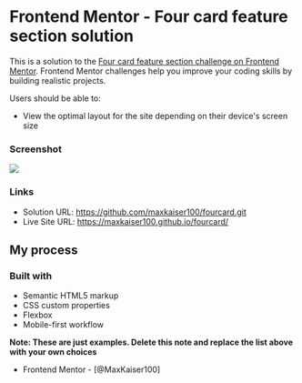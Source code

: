 # Frontend Mentor - Four card feature section solution

This is a solution to the [Four card feature section challenge on Frontend Mentor](https://www.frontendmentor.io/challenges/four-card-feature-section-weK1eFYK). Frontend Mentor challenges help you improve your coding skills by building realistic projects. 



Users should be able to:

- View the optimal layout for the site depending on their device's screen size

### Screenshot

![](./card-preview.png)

### Links

- Solution URL: https://github.com/maxkaiser100/fourcard.git
- Live Site URL: https://maxkaiser100.github.io/fourcard/

## My process

### Built with

- Semantic HTML5 markup
- CSS custom properties
- Flexbox
- Mobile-first workflow

**Note: These are just examples. Delete this note and replace the list above with your own choices**




- Frontend Mentor - [@MaxKaiser100]
